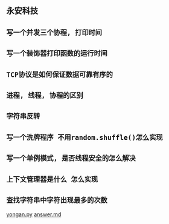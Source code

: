 ## 永安科技
## **`写一个并发三个协程, 打印时间`**
## **`写一个装饰器打印函数的运行时间`**
## **`TCP协议是如何保证数据可靠有序的`**
## **`进程, 线程, 协程的区别`**
## **`字符串反转`**
## **`写一个洗牌程序 不用random.shuffle()怎么实现`**
## **`写一个单例模式, 是否线程安全的怎么解决`**
## **`上下文管理器是什么 怎么实现`**
## **`查找字符串中字符出现最多的次数`**

[yongan.py](./yongan.py)
[answer.md](./answer.md)
